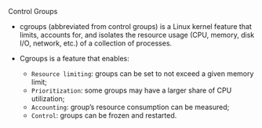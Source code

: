 Control Groups

- cgroups (abbreviated from control groups) is a Linux kernel feature that limits, accounts for, and isolates the resource usage (CPU, memory, disk I/O, network, etc.) of a collection of processes. 

- Cgroups is a feature that enables:
  - `Resource limiting`: groups can be set to not exceed a given memory limit;
  - `Prioritization`: some groups may have a larger share of CPU utilization;
  - `Accounting`: group’s resource consumption can be measured;
  - `Control`: groups can be frozen and restarted.


